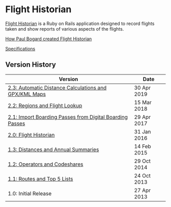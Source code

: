# Flight Historian

[Flight Historian](https://www.flighthistorian.com/) is a Ruby on Rails application designed to record flights taken and show reports of various aspects of the flights.

[How Paul Bogard created Flight Historian](https://www.pbogard.com/projects/flight-historian)

[Specifications](https://www.pbogard.com/projects/flight-historian#specification)

## Version History

| Version | Date |
| --- | --- |
| [2.3: Automatic Distance Calculations and GPX/KML Maps](https://github.com/bogardpd/flight_log/releases/tag/v2.3) | 30 Apr 2019 |
| [2.2: Regions and Flight Lookup](https://github.com/bogardpd/flight_log/releases/tag/2.2) | 15 Mar 2018 |
| [2.1: Import Boarding Passes from Digital Boarding Passes](https://github.com/bogardpd/flight_log/releases/tag/v2.1) | 29 Apr 2017 |
| [2.0: Flight Historian](https://github.com/bogardpd/flight_log/releases/tag/v2.0) | 31 Jan 2016 |
| [1.3: Distances and Annual Summaries](https://onehundredairports.com/2015/02/14/flight-log-version-1-3-distances-and-annual-summaries/) | 14 Feb 2015 |
| [1.2: Operators and Codeshares](https://onehundredairports.com/2014/10/29/flight-log-version-1-2-operators-and-codeshares) | 29 Oct 2014 |
| [1.1: Routes and Top 5 Lists](https://onehundredairports.com/2013/10/24/flight-log-version-1-1-routes-top-5-lists-and-more/) | 24 Oct 2013 |
| 1.0: Initial Release | 27 Apr 2013 |